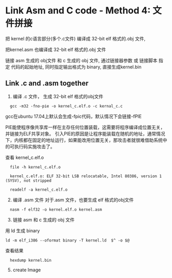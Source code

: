 # Link Asm and C code - Method 4: 文件拼接

把 kernel 的c语言部分(多个.c文件) 编译成 32-bit elf 格式的.obj 文件, 

把kernel.asm 也编译成 32-bit elf 格式的.obj 文件

链接 asm 生成的 obj文件 和 c 生成的 obj 文件, 通过链接器参数 或 链接脚本 指定 代码的起始地址, 同时指定输出格式为 binary, 直接生成kernel.bin

## Link .c and .asm together

1. 编译 .c 文件， 生成 32-bit elf 格式的obj文件
```
  gcc -m32 -fno-pie -o kernel_c.elf.o -c kernal_c.c
```
gcc在ubuntu 17.04上默认会生成-fpic代码，默认情况下会链接-fPIE

PIE能使程序像共享库一样在主存任何位置装载，这需要将程序编译成位置无关，并链接为ELF共享对象。
引入PIE的原因是让程序能装载在随机的地址，通常情况下，内核都在固定的地址运行，如果能改用位置无关，那攻击者就很难借助系统中的可执行码实施攻击了。

查看 kernel_c.elf.o
```
  file -h kernel_c.elf.o

  kernel_c.elf.o: ELF 32-bit LSB relocatable, Intel 80386, version 1 (SYSV), not stripped
```

```
  readelf -a kernel_c.elf.o
```

2. 编译 .asm 文件
对于.asm 文件，也要生成 elf 格式的obj文件
```
  nasm -f elf32 -o kernel.elf.o kernel.asm
```

3. 链接 asm 和 c 生成的 obj 文件 

用 ld 生成 binary
```
ld -m elf_i386 --oformat binary -T kernel.ld  $^ -o $@
```

查看结果 
```
  hexdump kernel.bin
```


5. create Image